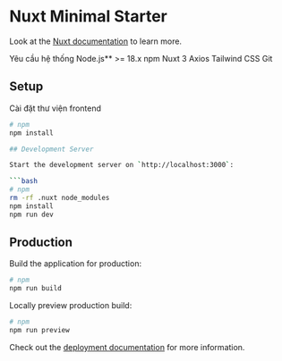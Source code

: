 # Nuxt Minimal Starter

Look at the [Nuxt documentation](https://nuxt.com/docs/getting-started/introduction) to learn more.

Yêu cầu hệ thống
Node.js** >= 18.x
npm
Nuxt 3
Axios
Tailwind CSS
Git

## Setup

Cài đặt thư viện frontend

```bash
# npm
npm install

## Development Server

Start the development server on `http://localhost:3000`:

```bash
# npm
rm -rf .nuxt node_modules
npm install
npm run dev

```

## Production

Build the application for production:

```bash
# npm
npm run build
```

Locally preview production build:

```bash
# npm
npm run preview
```

Check out the [deployment documentation](https://nuxt.com/docs/getting-started/deployment) for more information.
